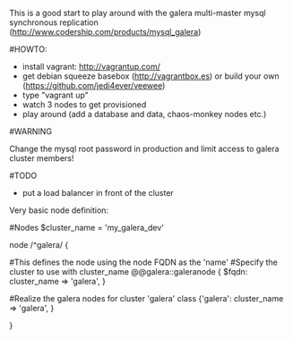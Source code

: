 This is a good start to play around with the galera multi-master mysql synchronous replication (http://www.codership.com/products/mysql_galera)

#HOWTO:

 * install vagrant: http://vagrantup.com/
 * get debian squeeze basebox (http://vagrantbox.es) or build your own (https://github.com/jedi4ever/veewee)
 * type "vagrant up"
 * watch 3 nodes to get provisioned
 * play around (add a database and data, chaos-monkey nodes etc.)


#WARNING

Change the mysql root password in production and limit access to galera cluster members!

#TODO

 * put a load balancer in front of the cluster

Very basic node definition:

#Nodes
$cluster_name = 'my_galera_dev'

node /^galera/ {

  #This defines the node using the node FQDN as the 'name'
  #Specify the cluster to use with cluster_name
  @@galera::galeranode { $fqdn:
    cluster_name => 'galera', }

  #Realize the galera nodes for cluster 'galera'
  class {'galera': 
    cluster_name => 'galera', }  

}

